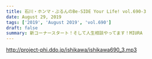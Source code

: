 ```yaml
---
title: 石川・ホンマ・ぶるんのBe-SIDE Your Life! vol.690-3
date: August 29, 2019
tags: ['2019', 'August 2019', 'vol.690']
draft: false
summary: 新コーナースタート！そして人生相談やってます！MIURA
---
```


http://project-phi.ddo.jp/ishikawa/ishikawa690_3.mp3